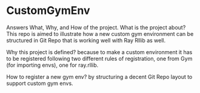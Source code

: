 # CustomGymEnv
Answers What, Why, and How of the project.
What is the project about? This repo is aimed to illustrate how a new custom gym environment can be structured in Git Repo that is working well with Ray Rllib as well.

Why this project is defined? because to make a custom environment it has to be registered following two different rules of registration, one from Gym (for importing envs), one for ray.rllib.

How to register a new gym env? by structuring a decent Git Repo layout to support custom gym envs.

